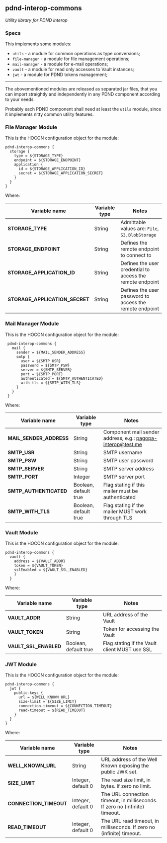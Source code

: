 pdnd-interop-commons
---

_Utility library for PDND interop_

### Specs

This implements some modules:

- `utils` - a module for common operations as type conversions;
- `file-manager` - a module for file management operations;
- `mail-manager` - a module for e-mail operations;
- `vault` - a module for read only accesses to Vault instances;
- `jwt` - a module for PDND tokens management;

---

The abovementioned modules are released as separated jar files, that you can import straightly and independently in any PDND component according to your needs.  

Probably each PDND component shall need at least the `utils` module, since it implements nitty common utility features.

### File Manager Module
This is the HOCON configuration object for the module:

```
pdnd-interop-commons {
  storage {
    type = ${STORAGE_TYPE}
    endpoint = ${STORAGE_ENDPOINT}
    application {
      id = ${STORAGE_APPLICATION_ID}
      secret = ${STORAGE_APPLICATION_SECRET}
    }
  }
}
```

Where:

| Variable name                  | Variable type | Notes                                                                    |
|--------------------------------| ------------- |--------------------------------------------------------------------------|
| **STORAGE_TYPE**               | String | Admittable values are: `File`, `S3`, `BlobStorage`                       |
| **STORAGE_ENDPOINT**           | String | Defines the remote endpoint to connect to                                |
| **STORAGE_APPLICATION_ID**     | String | Defines the user credential to access the remote endpoint                |
| **STORAGE_APPLICATION_SECRET** | String | Defines the user password to access the remote endpoint                  |

### Mail Manager Module
This is the HOCON configuration object for the module:

```
 pdnd-interop-commons {
   mail {
     sender = ${MAIL_SENDER_ADDRESS}
     smtp {
       user = ${SMTP_USR}
       password = ${SMTP_PSW}
       server = ${SMTP_SERVER}
       port = ${SMTP_PORT}
       authenticated = ${SMTP_AUTHENTICATED}
       with-tls = ${SMTP_WITH_TLS}
     }
   }
 }
```
Where:

| Variable name           | Variable type         | Notes                                                       |
|-------------------------|-----------------------|-------------------------------------------------------------|
| **MAIL_SENDER_ADDRESS** | String                | Component mail sender address, e.g.: pagopa-interop@test.me |
| **SMTP_USR**            | String                | SMTP username                                               |
| **SMTP_PSW**            | String                | SMTP user password                                          |
| **SMTP_SERVER**         | String                | SMTP server address                                         |
| **SMTP_PORT**           | Integer               | SMTP server port                                            |
| **SMTP_AUTHENTICATED**  | Boolean, default true | Flag stating if this mailer must be authenticated           |
| **SMTP_WITH_TLS**       | Boolean, default true | Flag stating if the mailer MUST work through TLS            |

### Vault Module
This is the HOCON configuration object for the module:

```
pdnd-interop-commons {
  vault {
    address = ${VAULT_ADDR}
    token = ${VAULT_TOKEN}
    sslEnabled = ${VAULT_SSL_ENABLED}
    }
  }
```

Where:

| Variable name           | Variable type         | Notes                                         |
|-------------------------|-----------------------|-----------------------------------------------|
| **VAULT_ADDR** | String                | URL address of the Vault                      |
| **VAULT_TOKEN**            | String                | Token for accessing the Vault                 |
| **VAULT_SSL_ENABLED**            | Boolean, default true | Flag stating if the Vault client MUST use SSL |

### JWT Module
This is the HOCON configuration object for the module:

```
pdnd-interop-commons {
  jwt {
    public-keys {
      url = ${WELL_KNOWN_URL}
      size-limit = ${SIZE_LIMIT}
      connection-timeout = ${CONNECTION_TIMEOUT}
      read-timeout = ${READ_TIMEOUT}
    }
  }
}
```

Where:

| Variable name           | Variable type      | Notes                                                      |
|-------------------------|--------------------|------------------------------------------------------------|
| **WELL_KNOWN_URL** | String             | URL address of the Well Known exposing the public JWK set. |
| **SIZE_LIMIT**            | Integer, default 0 | The read size limit, in bytes. If zero no limit.              |
| **CONNECTION_TIMEOUT**            | Integer, default 0 | The URL connection timeout, in milliseconds. If zero no (infinite) timeout.              |
| **READ_TIMEOUT**            | Integer, default 0 | The URL read timeout, in milliseconds. If zero no (infinite) timeout.              |
